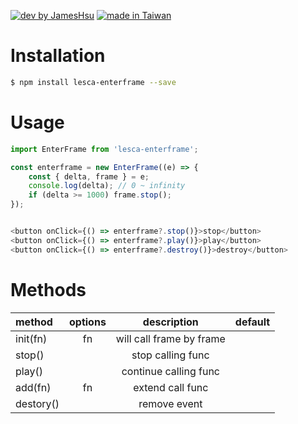 [![dev by JamesHsu](https://img.shields.io/badge/Dev%20by-Jameshsu1125-green)](https://github.com/jameshsu1125/) [![made in Taiwan](https://img.shields.io/badge/Made%20in-Taiwan-orange)](https://github.com/jameshsu1125/)

# Installation

```sh
$ npm install lesca-enterframe --save
```

# Usage

```javascript
import EnterFrame from 'lesca-enterframe';

const enterframe = new EnterFrame((e) => {
	const { delta, frame } = e;
	console.log(delta); // 0 ~ infinity
	if (delta >= 1000) frame.stop();
});


<button onClick={() => enterframe?.stop()}>stop</button>
<button onClick={() => enterframe?.play()}>play</button>
<button onClick={() => enterframe?.destroy()}>destroy</button>
```

# Methods

| method    | options |       description        | default |
| :-------- | :-----: | :----------------------: | ------: |
| init(fn)  |   fn    | will call frame by frame |         |
| stop()    |         |    stop calling func     |         |
| play()    |         |  continue calling func   |         |
| add(fn)   |   fn    |     extend call func     |         |
| destory() |         |       remove event       |         |
